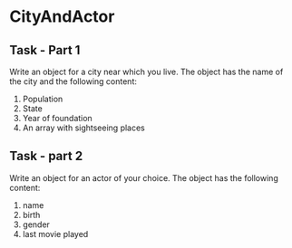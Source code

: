 # CityAndActor

## Task - Part 1
Write an object for a city near which you live.
The object has the name of the city and the following content:
1. Population
2. State
3. Year of foundation
4. An array with sightseeing places

## Task - part 2
Write an object for an actor of your choice.
The object has the following content:
1. name
2. birth
3. gender
4. last movie played


